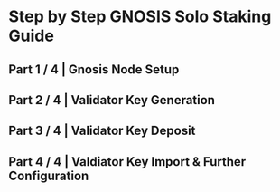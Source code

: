 # Step by Step GNOSIS Solo Staking Guide


## Part 1 / 4 | Gnosis Node Setup


## Part 2 / 4 | Validator Key Generation 


## Part 3 / 4 | Validator Key Deposit 


## Part 4 / 4 | Valdiator Key Import & Further Configuration